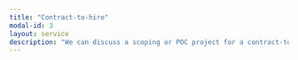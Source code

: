 ```yaml
---
title: "Contract-to-hire"
modal-id: 3
layout: service
description: "We can discuss a scoping or POC project for a contract-to-hire decision."
---
```

